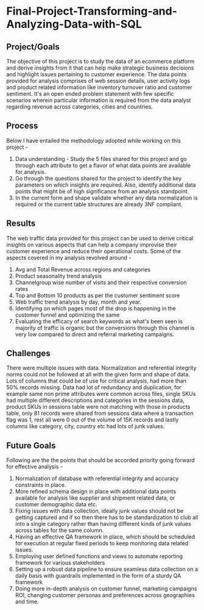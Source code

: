 # Final-Project-Transforming-and-Analyzing-Data-with-SQL

## Project/Goals
The objective of this project is to study the data of an ecommerce platform and derive insights from it that can help make strategic business decisions and highlight issues pertaining to customer experience. The data points provided for analysis comprises of web session details, user activity logs and product related information like inventory turnover ratio and customer sentiment. It's an open ended problem statement with few specific scenarios wherein particular information is required from the data analyst regarding revenue across categories, cities and countries. 

## Process
Below I have entailed the methodology adopted while working on this project - 
1. Data understanding - Study the 5 files shared for this project and go through each attribute to get a flavor of what data points are available for analysis.
2. Go through the questions shared for the project to identify the key parameters on which insights are required. Also, identify additional data points that might be of high significance from an analysis standpoint.
3. In the current form and shape validate whether any data normalization is required or the current table structures are already 3NF compliant. 

## Results
The web traffic data provided for this project can be used to derive critical insights on various aspects that can help a company improvise their customer experience and reduce their operational costs. Some of the aspects covered in my analysis revolved around - 
1. Avg and Total Revenue across regions and categories
2. Product seasonality trend analysis
3. Channelgroup wise number of visits and their respective conversion rates
4. Top and Bottom 10 products as per the customer sentiment score
5. Web traffic trend analysis by day, month and year.
6. Identifying on which pages most of the drop is happening in the customer funnel and optimizing the same
7. Evaluating the efficacy of search keywords as what's been seen is majority of traffic is organic but the conversions through this channel is very low compared to direct and referral marketing campaigns.  

## Challenges 
There were multiple issues with data. Normalization and referential integrity norms could not be followed at all with the given form and shape of data. Lots of columns that could be of use for critical analysis, had more than 50% records missing. Data had lot of redundancy and duplication, for example same non prime attributes were common across files, single SKUs had multiple different descriptions and categories in the sessions data, product SKUs in sessions table were not matching with those in products table, only 81 records were shared from sessions data where a transaction flag was 1, rest all were 0 out of the volume of 15K records and lastly columns like category, city, country etc had lots of junk values.  

## Future Goals
Following are the the points that should be accorded priority going forward for effective analysis - 
1. Normalization of database with referential integrity and accuracy constraints in place.
2. More refined schema design in place with additional data points available for analysis like supplier and shipment related data, or customer demographic data etc. 
3. Fixing issues with data collection, ideally junk values should not be getting captured and if so then there has to be standardization to club all into a single category rather than having different kinds of junk values across tables for the same column.  
4. Having an effective QA framework in place, which should be scheduled for execution at regular fixed periods to keep monitoring data related issues.
5. Employing user defined functions and views to automate reporting framework for various stakeholders
6. Setting up a robust data pipeline to ensure seamless data collection on a daily basis with guardrails implemented in the form of a sturdy QA framework
7. Doing more in-depth analysis on customer funnel, marketing campaigns ROI, changing customer personas and preferences across geographies and time. 
